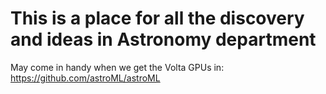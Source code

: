 # This is a place for all the discovery and ideas in Astronomy department

May come in handy when we get the Volta GPUs in:  https://github.com/astroML/astroML
